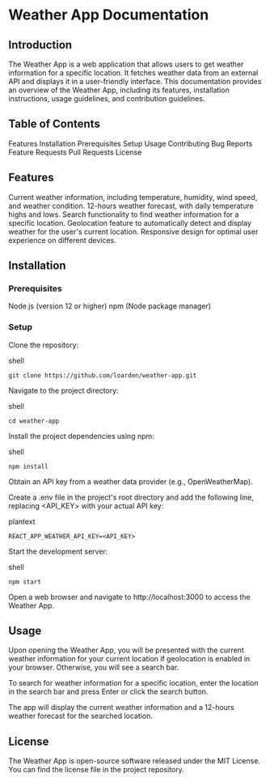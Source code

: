 # Weather App Documentation

## Introduction
The Weather App is a web application that allows users to get weather information for a specific location. It fetches weather data from an external API and displays it in a user-friendly interface. This documentation provides an overview of the Weather App, including its features, installation instructions, usage guidelines, and contribution guidelines.

## Table of Contents
Features
Installation
Prerequisites
Setup
Usage
Contributing
Bug Reports
Feature Requests
Pull Requests
License
## Features
Current weather information, including temperature, humidity, wind speed, and weather condition.
12-hours weather forecast, with daily temperature highs and lows.
Search functionality to find weather information for a specific location.
Geolocation feature to automatically detect and display weather for the user's current location.
Responsive design for optimal user experience on different devices.
## Installation
### Prerequisites
Node.js (version 12 or higher)
npm (Node package manager)
### Setup
Clone the repository:

shell
```
git clone https://github.com/loarden/weather-app.git
```
Navigate to the project directory:

shell
```
cd weather-app
```
Install the project dependencies using npm:

shell
```
npm install
```
Obtain an API key from a weather data provider (e.g., OpenWeatherMap).

Create a .env file in the project's root directory and add the following line, replacing <API_KEY> with your actual API key:

plantext
```
REACT_APP_WEATHER_API_KEY=<API_KEY>
```
Start the development server:

shell
```
npm start
```
Open a web browser and navigate to http://localhost:3000 to access the Weather App.

## Usage
Upon opening the Weather App, you will be presented with the current weather information for your current location if geolocation is enabled in your browser. Otherwise, you will see a search bar.

To search for weather information for a specific location, enter the location in the search bar and press Enter or click the search button.

The app will display the current weather information and a 12-hours weather forecast for the searched location.

## License
The Weather App is open-source software released under the MIT License. You can find the license file in the project repository.
